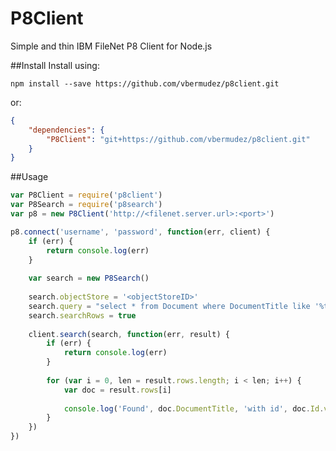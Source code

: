 # P8Client

Simple and thin IBM FileNet P8 Client for Node.js

##Install
Install using:
```shellscript
npm install --save https://github.com/vbermudez/p8client.git
```
or:
```json
{
	"dependencies": {
		"P8Client": "git+https://github.com/vbermudez/p8client.git"
	}
}
```

##Usage
```JavaScript
var P8Client = require('p8client')
var P8Search = require('p8search')
var p8 = new P8Client('http://<filenet.server.url>:<port>')

p8.connect('username', 'password', function(err, client) {
	if (err) {
		return console.log(err)
	}
	
	var search = new P8Search()
	
	search.objectStore = '<objectStoreID>'
	search.query = "select * from Document where DocumentTitle like '%test%'"
	search.searchRows = true
	
	client.search(search, function(err, result) {
		if (err) {
			return console.log(err)
		}
		
		for (var i = 0, len = result.rows.length; i < len; i++) {
			var doc = result.rows[i]
			
			console.log('Found', doc.DocumentTitle, 'with id', doc.Id.value)
		}
	})
})
```
